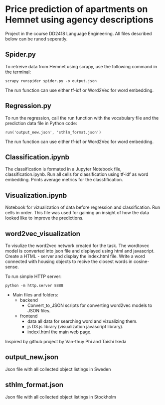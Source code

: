 # Price prediction of apartments on Hemnet using agency descriptions

Project in the course DD2418 Language Engineering. All files described below can be runed seperatly. 


## Spider.py

To retreive data from Hemnet using scrapy, use the following command in the terminal:

```
scrapy runspider spider.py -o output.json
```

The run function can use either tf-idf or Word2Vec for word embedding.

## Regression.py

To run the regression, call the run function with the vocabulary file and the prediction data file in Python code:

```
run('output_new.json', 'sthlm_format.json')
```

The run function can use either tf-idf or Word2Vec for word embedding.

## Classification.ipynb

The classification is formated in a Jupyter Notebook file, classification.ipynb. Run all cells for classification using tf-idf as word embedding. Prints average metrics for the classfification.

## Visualization.ipynb

Notebook for vizualization of data before regression and classification. Run cells in order. This file was used for gaining an insight of how the data looked like to improve the predictions. 

## word2vec_visualization

To visulize the word2vec network created for the task. The wordtovec model is converted into json file and displayed using html and javascript. Create a HTML - server and display the index.html file. Write a word connected with housing objects to recive the closest words in cosine-sense. 


To run simple HTTP server: 

```
python -m http.server 8888
```

- Main files and folders:
	+ backend
		+ Convert_to_JSON
			scripts for converting word2vec models to JSON files.
	+ frontend<br>
		+ data
			all data for searching word and vizualizing them.
		+ js
			D3.js library (visualization javascript library).
		+ indexl.html
			the main web page.

Inspired by github project by Van-thuy Phi and Taishi Ikeda


## output_new.json

Json file with all collected object listings in Sweden

## sthlm_format.json
Json file with all collected object listings in Stockholm






